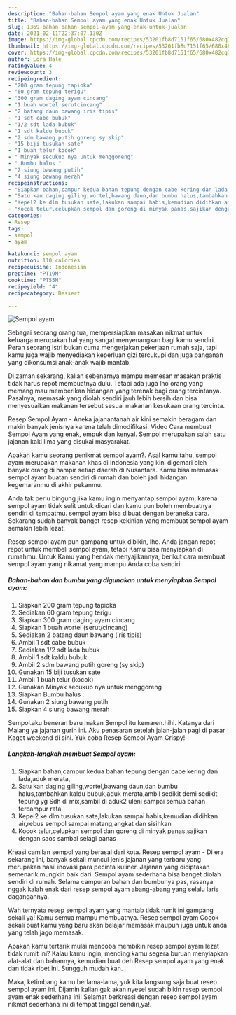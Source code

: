 ```yaml
---
description: "Bahan-bahan Sempol ayam yang enak Untuk Jualan"
title: "Bahan-bahan Sempol ayam yang enak Untuk Jualan"
slug: 1369-bahan-bahan-sempol-ayam-yang-enak-untuk-jualan
date: 2021-02-11T22:37:07.130Z
image: https://img-global.cpcdn.com/recipes/53201fb8d7151f65/680x482cq70/sempol-ayam-foto-resep-utama.jpg
thumbnail: https://img-global.cpcdn.com/recipes/53201fb8d7151f65/680x482cq70/sempol-ayam-foto-resep-utama.jpg
cover: https://img-global.cpcdn.com/recipes/53201fb8d7151f65/680x482cq70/sempol-ayam-foto-resep-utama.jpg
author: Lora Hale
ratingvalue: 4
reviewcount: 3
recipeingredient:
- "200 gram tepung tapioka"
- "60 gram tepung terigu"
- "300 gram daging ayam cincang"
- "1 buah wortel serutcincang"
- "2 batang daun bawang iris tipis"
- "1 sdt cabe bubuk"
- "1/2 sdt lada bubuk"
- "1 sdt kaldu bubuk"
- "2 sdm bawang putih goreng sy skip"
- "15 biji tusukan sate"
- "1 buah telur kocok"
- " Minyak secukup nya untuk menggoreng"
- " Bumbu halus "
- "2 siung bawang putih"
- "4 siung bawang merah"
recipeinstructions:
- "Siapkan bahan,campur kedua bahan tepung dengan cabe kering dan lada,aduk merata,"
- "Satu kan daging giling,wortel,bawang daun,dan bumbu halus,tambahkan kaldu bubuk,aduk merata,ambil sedikit demi sedikit tepung yg Sdh di mix,sambil di aduk2 uleni sampai semua bahan tercampur rata"
- "Kepel2 ke dlm tusukan sate,lakukan sampai habis,kemudian didihkan air,rebus sempol sampai matang,angkat dan sisihkan"
- "Kocok telur,celupkan sempol dan goreng di minyak panas,sajikan dengan saos sambal selagi panas"
categories:
- Resep
tags:
- sempol
- ayam

katakunci: sempol ayam 
nutrition: 110 calories
recipecuisine: Indonesian
preptime: "PT19M"
cooktime: "PT55M"
recipeyield: "4"
recipecategory: Dessert

---
```



![Sempol ayam](https://img-global.cpcdn.com/recipes/53201fb8d7151f65/680x482cq70/sempol-ayam-foto-resep-utama.jpg)

Sebagai seorang orang tua, mempersiapkan masakan nikmat untuk keluarga merupakan hal yang sangat menyenangkan bagi kamu sendiri. Peran seorang istri bukan cuma mengerjakan pekerjaan rumah saja, tapi kamu juga wajib menyediakan keperluan gizi tercukupi dan juga panganan yang dikonsumsi anak-anak wajib mantab.

Di zaman  sekarang, kalian sebenarnya mampu memesan masakan praktis tidak harus repot membuatnya dulu. Tetapi ada juga lho orang yang memang mau memberikan hidangan yang terenak bagi orang tercintanya. Pasalnya, memasak yang diolah sendiri jauh lebih bersih dan bisa menyesuaikan makanan tersebut sesuai makanan kesukaan orang tercinta. 

Resep Sempol Ayam - Aneka jajanantanah air kini semakin beragam dan makin banyak jenisnya karena telah dimodifikasi. Video Cara membuat Sempol Ayam yang enak, empuk dan kenyal. Sempol merupakan salah satu jajanan kaki lima yang disukai masyarakat.

Apakah kamu seorang penikmat sempol ayam?. Asal kamu tahu, sempol ayam merupakan makanan khas di Indonesia yang kini digemari oleh banyak orang di hampir setiap daerah di Nusantara. Kamu bisa memasak sempol ayam buatan sendiri di rumah dan boleh jadi hidangan kegemaranmu di akhir pekanmu.

Anda tak perlu bingung jika kamu ingin menyantap sempol ayam, karena sempol ayam tidak sulit untuk dicari dan kamu pun boleh membuatnya sendiri di tempatmu. sempol ayam bisa dibuat dengan beraneka cara. Sekarang sudah banyak banget resep kekinian yang membuat sempol ayam semakin lebih lezat.

Resep sempol ayam pun gampang untuk dibikin, lho. Anda jangan repot-repot untuk membeli sempol ayam, tetapi Kamu bisa menyiapkan di rumahmu. Untuk Kamu yang hendak menyajikannya, berikut cara membuat sempol ayam yang nikamat yang mampu Anda coba sendiri.

<!--inarticleads1-->

##### Bahan-bahan dan bumbu yang digunakan untuk menyiapkan Sempol ayam:

1. Siapkan 200 gram tepung tapioka
1. Sediakan 60 gram tepung terigu
1. Siapkan 300 gram daging ayam cincang
1. Siapkan 1 buah wortel (serut/cincang)
1. Sediakan 2 batang daun bawang (iris tipis)
1. Ambil 1 sdt cabe bubuk
1. Sediakan 1/2 sdt lada bubuk
1. Ambil 1 sdt kaldu bubuk
1. Ambil 2 sdm bawang putih goreng (sy skip)
1. Gunakan 15 biji tusukan sate
1. Ambil 1 buah telur (kocok)
1. Gunakan  Minyak secukup nya untuk menggoreng
1. Siapkan  Bumbu halus :
1. Gunakan 2 siung bawang putih
1. Siapkan 4 siung bawang merah


Sempol.aku beneran baru makan Sempol itu kemaren.hihi. Katanya dari Malang ya jajanan gurih ini. Aku penasaran setelah jalan-jalan pagi di pasar Kaget weekend di sini. Yuk coba Resep Sempol Ayam Crispy! 

<!--inarticleads2-->

##### Langkah-langkah membuat Sempol ayam:

1. Siapkan bahan,campur kedua bahan tepung dengan cabe kering dan lada,aduk merata,
1. Satu kan daging giling,wortel,bawang daun,dan bumbu halus,tambahkan kaldu bubuk,aduk merata,ambil sedikit demi sedikit tepung yg Sdh di mix,sambil di aduk2 uleni sampai semua bahan tercampur rata
1. Kepel2 ke dlm tusukan sate,lakukan sampai habis,kemudian didihkan air,rebus sempol sampai matang,angkat dan sisihkan
1. Kocok telur,celupkan sempol dan goreng di minyak panas,sajikan dengan saos sambal selagi panas


Kreasi camilan sempol yang berasal dari kota. Resep sempol ayam - Di era sekarang ini, banyak sekali muncul jenis jajanan yang terbaru yang merupakan hasil inovasi para pecinta kuliner. Jajanan yang diciptakan semenarik mungkin baik dari. Sempol ayam sederhana bisa banget diolah sendiri di rumah. Selama campuran bahan dan bumbunya pas, rasanya nggak kalah enak dari resep sempol ayam abang-abang yang selalu laris dagangannya. 

Wah ternyata resep sempol ayam yang mantab tidak rumit ini gampang sekali ya! Kamu semua mampu membuatnya. Resep sempol ayam Cocok sekali buat kamu yang baru akan belajar memasak maupun juga untuk anda yang telah jago memasak.

Apakah kamu tertarik mulai mencoba membikin resep sempol ayam lezat tidak rumit ini? Kalau kamu ingin, mending kamu segera buruan menyiapkan alat-alat dan bahannya, kemudian buat deh Resep sempol ayam yang enak dan tidak ribet ini. Sungguh mudah kan. 

Maka, ketimbang kamu berlama-lama, yuk kita langsung saja buat resep sempol ayam ini. Dijamin kalian gak akan nyesel sudah bikin resep sempol ayam enak sederhana ini! Selamat berkreasi dengan resep sempol ayam nikmat sederhana ini di tempat tinggal sendiri,ya!.

